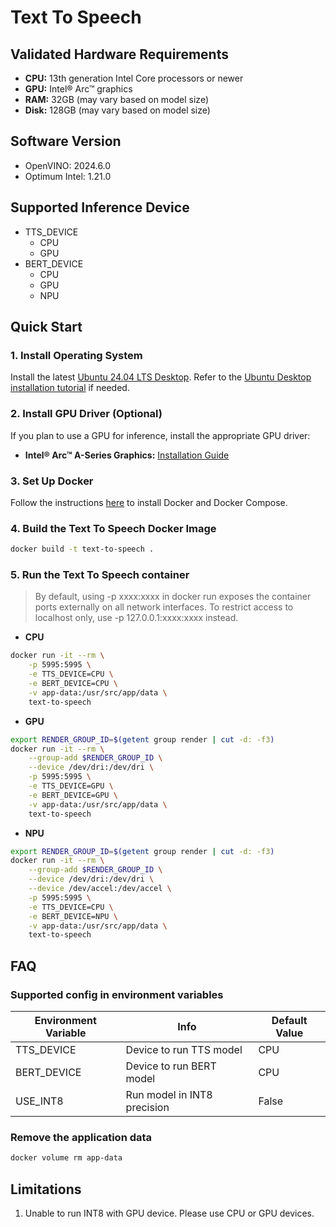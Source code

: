 # Text To Speech

## Validated Hardware Requirements
- **CPU:** 13th generation Intel Core processors or newer
- **GPU:** Intel® Arc™ graphics
- **RAM:** 32GB (may vary based on model size)
- **Disk:** 128GB (may vary based on model size)

## Software Version
* OpenVINO: 2024.6.0
* Optimum Intel: 1.21.0

## Supported Inference Device
* TTS_DEVICE
  - CPU
  - GPU
* BERT_DEVICE
  - CPU
  - GPU
  - NPU

## Quick Start
### 1. Install Operating System
Install the latest [Ubuntu 24.04 LTS Desktop](https://releases.ubuntu.com/noble/). Refer to the [Ubuntu Desktop installation tutorial](https://ubuntu.com/tutorials/install-ubuntu-desktop#1-overview) if needed.

### 2. Install GPU Driver (Optional)
If you plan to use a GPU for inference, install the appropriate GPU driver:
- **Intel® Arc™ A-Series Graphics:** [Installation Guide](../../../README.md#quick-start)

### 3. Set Up Docker
Follow the instructions [here](https://docs.docker.com/engine/install/) to install Docker and Docker Compose.

### 4. Build the Text To Speech Docker Image
```bash
docker build -t text-to-speech .
```

### 5. Run the Text To Speech container
  > By default, using -p xxxx:xxxx in docker run exposes the container ports externally on all network interfaces. To restrict access to localhost only, use -p 127.0.0.1:xxxx:xxxx instead.
* **CPU**
```bash
docker run -it --rm \
    -p 5995:5995 \
    -e TTS_DEVICE=CPU \
    -e BERT_DEVICE=CPU \
    -v app-data:/usr/src/app/data \
    text-to-speech
```

* **GPU**
```bash
export RENDER_GROUP_ID=$(getent group render | cut -d: -f3)
docker run -it --rm \
    --group-add $RENDER_GROUP_ID \
    --device /dev/dri:/dev/dri \
    -p 5995:5995 \
    -e TTS_DEVICE=GPU \
    -e BERT_DEVICE=GPU \
    -v app-data:/usr/src/app/data \
    text-to-speech
```

* **NPU**
```bash
export RENDER_GROUP_ID=$(getent group render | cut -d: -f3)
docker run -it --rm \
    --group-add $RENDER_GROUP_ID \
    --device /dev/dri:/dev/dri \
    --device /dev/accel:/dev/accel \
    -p 5995:5995 \
    -e TTS_DEVICE=CPU \
    -e BERT_DEVICE=NPU \
    -v app-data:/usr/src/app/data \
    text-to-speech
```

## FAQ
### Supported config in environment variables
| Environment Variable | Info                        | Default Value |
|----------------------|-----------------------------|---------------|
| TTS_DEVICE           | Device to run TTS model     | CPU           |
| BERT_DEVICE          | Device to run BERT model    | CPU           |
| USE_INT8             | Run model in INT8 precision | False         |

### Remove the application data
```bash
docker volume rm app-data
```

## Limitations
1. Unable to run INT8 with GPU device. Please use CPU or GPU devices.
